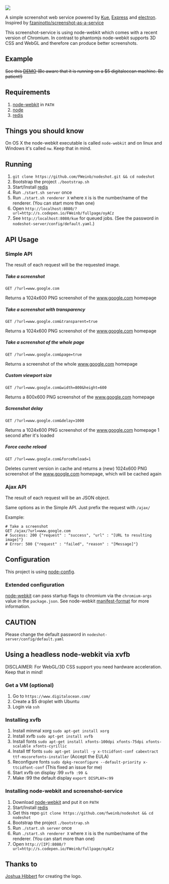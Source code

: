 <img src="http://blog.weinberg.me/nodeshot-website/assets/logo/nodeshot-big.png">

A simple screenshot web service powered by [Kue](https://github.com/LearnBoost/kue), [Express](http://expressjs.com) and [electron](electron.atom.io).
Inspired by [fzaninotto/screenshot-as-a-service](https://github.com/fzaninotto/screenshot-as-a-service)

This screenshot-service is using node-webkit which comes with a recent version of Chromium. In contrast to phantomjs node-webkit supports 3D CSS and WebGL and therefore can produce better screenshots.

## Example

~~See this [DEMO](http://nodeshot.it) (Be aware that it is running on a $5 digitalocean machine. Be patient!)~~

## Requirements

  1. [node-webkit](https://github.com/rogerwang/node-webkit) in `PATH`
  2. [node](http://nodejs.org)
  3. [redis](http://redis.io)

## Things you should know
On OS X the node-webkit executable is called `node-webkit` and on linux and Windows it's called `nw`. Keep that in mind.

## Running

  1. `git clone https://github.com/FWeinb/nodeshot.git && cd nodeshot`
  2. Bootstrap the project `./bootstrap.sh`
  3. Start/Install [redis](http://redis.io)
  4. Run `./start.sh server` once
  5. Run `./start.sh renderer X` where `X` is is the number/name of the renderer. (You can start more than one)
  6. Open `http://localhost:8080/?url=http://s.codepen.io/FWeinb/fullpage/oyACz`
  7. See `http://localhost:8080/kue` for queued jobs. (See the password in `nodeshot-server/config/default.yaml`.)

## API Usage

### Simple API

The result of each request will be the requested image.

##### Take a screenshot 
`GET /?url=www.google.com`

Returns a 1024x600 PNG screenshot of the www.google.com homepage
##### Take a screenshot with transparency
`GET /?url=www.google.com&transparent=true`

Returns a 1024x600 PNG screenshot of the www.google.com homepage

##### Take a screenshot of the whole page
`GET /?url=www.google.com&page=true`

Returns a screenshot of the whole www.google.com homepage

##### Custom viewport size
`GET /?url=www.google.com&width=800&height=600`

Returns a 800x600 PNG screenshot of the www.google.com homepage

##### Screenshot delay
`GET /?url=www.google.com&delay=1000`

Returns a 1024x600 PNG screenshot of the www.google.com homepage 1 second after it's loaded

##### Force cache reload
`GET /?url=www.google.com&forceReload=1`

Deletes current version in cache and returns a (new) 1024x600 PNG screenshot of the www.google.com homepage, which will be cached again


### Ajax API

The result of each request will be an JSON object.

Same options as in the Simple API. Just prefix the request with `/ajax/`

Example:
```
# Take a screenshot
GET /ajax/?url=www.google.com
# Success: 200 {"request" : "success", "url" : "[URL to resulting image]"}
# Error: 500 {"request" : "failed", "reason" : "[Message]"}
```

## Configuration

This project is using [node-config](https://github.com/lorenwest/node-config).

### Extended configuration

[node-webkit](https://github.com/rogerwang/node-webkit) can pass startup flags to chromium via the `chromium-args` value
in the `package.json`. See node-webkit [manifest-format](https://github.com/rogerwang/node-webkit/wiki/Manifest-format) for more information.


## CAUTION
Please change the default password in `nodeshot-server/config/default.yaml`

## Using a headless node-webkit via xvfb

DISCLAIMER: For WebGL/3D CSS support you need hardware acceleration. Keep that in mind!

### Get a VM (optional)

  1. Go to `https://www.digitalocean.com/`
  2. Create a $5 droplet with Ubuntu
  3. Login via `ssh`

### Installing xvfb

  1. Install minmal xorg `sudo apt-get install xorg`
  2. Install xvfb `sudo apt-get install xvfb`
  3. Install fonts `sudo apt-get install xfonts-100dpi xfonts-75dpi xfonts-scalable xfonts-cyrillic`
  4. Install ttf fonts `sudo apt-get install -y x-ttcidfont-conf cabextract ttf-mscorefonts-installer` (Accept the EULA)
  5. Reconfigure fonts `sudo dpkg-reconfigure --default-priority x-ttcidfont-conf` (This fixed an issue for me)
  6. Start xvfb on display :99  `xvfb :99 &`
  7. Make :99 the default display `export DISPLAY=:99`

### Installing node-webkit and screenshot-service

  1. Download [node-webkit](https://github.com/rogerwang/node-webkit) and put it on `PATH`
  2. Start/Install [redis](http://redis.io)
  3. Get this repo `git clone https://github.com/fweinb/nodeshot && cd nodeshot`
  4. Bootstrap the project `./bootstrap.sh`
  5. Run `./start.sh server` once
  6. Run `./start.sh renderer X` where `X` is is the number/name of the renderer. (You can start more than one)
  7. Open `http://[IP]:8080/?url=http://s.codepen.io/FWeinb/fullpage/oyACz`

## Thanks to
[Joshua Hibbert](https://twitter.com/_joshnh) for creating the logo.

